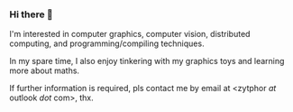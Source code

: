 ### Hi there 👋

I'm interested in computer graphics, computer vision, distributed computing, and programming/compiling techniques.

In my spare time, I also enjoy tinkering with my graphics toys and learning more about maths.

If further information is required, pls contact me by email at <zytphor *at* outlook *dot* com>, thx.
